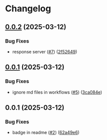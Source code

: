 # Changelog

## [0.0.2](https://github.com/moguyn/mcp-go-search/compare/v0.0.1...v0.0.2) (2025-03-12)


### Bug Fixes

* response server ([#7](https://github.com/moguyn/mcp-go-search/issues/7)) ([2f52649](https://github.com/moguyn/mcp-go-search/commit/2f52649e0ac3acae9f8a4577c386a685108bb51c))

## [0.0.1](https://github.com/moguyn/mcp-go-search/compare/v0.0.1...v0.0.1) (2025-03-12)


### Bug Fixes

* ignore md files in workflows ([#5](https://github.com/moguyn/mcp-go-search/issues/5)) ([3ca084e](https://github.com/moguyn/mcp-go-search/commit/3ca084ebe3b7212b1c07e73323d6b04acba5f792))

## 0.0.1 (2025-03-12)


### Bug Fixes

* badge in readme ([#2](https://github.com/moguyn/mcp-go-search/issues/2)) ([62a49e6](https://github.com/moguyn/mcp-go-search/commit/62a49e6a1b93772975ac3420ebe25fad36ae08b4))
